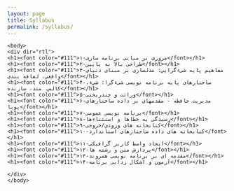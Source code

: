 ```yaml
---
layout: page
title: Syllabus
permalink: /syllabus/
---
```


<html lang="fa">

    <body>
    <div dir="rtl">
    <h1><font color="#111">۱-مروری بر مبانی برنامه سازی</font></h1>
    <h1><font color="#111">۲-طراحی بالا به پايين</font></h1>
    <h1><font color="#111">۳-مفاهيم پايه شیءگرايي: مدلسازی بر مبنای دنيای واقعی، لفافه بندی</font></h1>
    <h1><font color="#111">۴-ساختارهای پايه برنامه نويسی شیءگرا: شيء، کالس، متد، سازنده</font></h1>
    <h1><font color="#111">۵-وراثت و چندريختی</font></h1>
    <h1><font color="#111">۶-مديريت حافظه - مقدمهای بر داده ساختارهای پويا</font></h1>
    <h1><font color="#111">۷-برنامه نويسی عمومی</font></h1>
    <h1><font color="#111">۸-رسيدگی به خطاها و استثناءها</font></h1>
    <h1><font color="#111">۹-کتابخانه های ورودي/خروجی</font></h1>
    <h1><font color="#111">۱۰-کتابخانه های داده ساختارهای استاندارد</font></h1>
    <h1><font color="#111">۱۱-ايجاد واسط کاربر گرافيکی</font></h1>
    <h1><font color="#111">۱۲-پردازش متن و رشته ها</font></h1>
    <h1><font color="#111">۱۳-مقدمه ای بر برنامه نويسی همروند</font></h1>
    <h1><font color="#111">۱۴-آزمون و اشکال زدایی برنامه</font></h1>

    </div>
    </body>

</html>